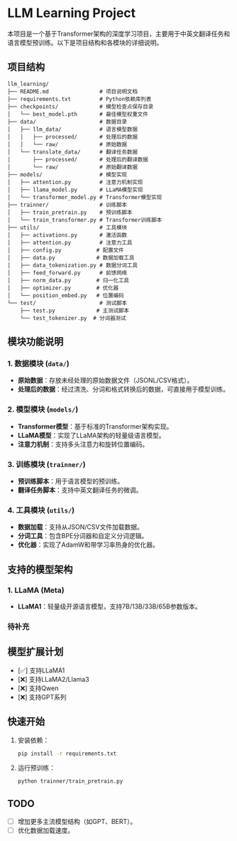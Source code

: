 # LLM Learning Project

本项目是一个基于Transformer架构的深度学习项目，主要用于中英文翻译任务和语言模型预训练。以下是项目结构和各模块的详细说明。

## 项目结构

```
llm_learning/
├── README.md                # 项目说明文档
├── requirements.txt         # Python依赖库列表
├── checkpoints/             # 模型检查点保存目录
│   └── best_model.pth       # 最佳模型权重文件
├── data/                    # 数据目录
│   ├── llm_data/            # 语言模型数据
│   │   ├── processed/       # 处理后的数据
│   │   └── raw/             # 原始数据
│   └── translate_data/      # 翻译任务数据
│       ├── processed/       # 处理后的翻译数据
│       └── raw/             # 原始翻译数据
├── models/                  # 模型实现
│   ├── attention.py         # 注意力机制实现
│   ├── llama_model.py       # LLaMA模型实现
│   └── transformer_model.py # Transformer模型实现
├── trainner/                # 训练脚本
│   ├── train_pretrain.py    # 预训练脚本
│   └── train_transformer.py # Transformer训练脚本
├── utils/                   # 工具模块
│   ├── activations.py       # 激活函数
│   ├── attention.py         # 注意力工具
│   ├── config.py           # 配置文件
│   ├── data.py             # 数据加载工具
│   ├── data_tokenization.py # 数据分词工具
│   ├── feed_forward.py      # 前馈网络
│   ├── norm_data.py        # 归一化工具
│   ├── optimizer.py        # 优化器
│   └── position_embed.py   # 位置编码
└── test/                    # 测试脚本
    ├── test.py             # 主测试脚本
    └── test_tokenizer.py  # 分词器测试
```

## 模块功能说明

### 1. 数据模块 (`data/`)
- **原始数据**：存放未经处理的原始数据文件（JSONL/CSV格式）。
- **处理后的数据**：经过清洗、分词和格式转换后的数据，可直接用于模型训练。

### 2. 模型模块 (`models/`)
- **Transformer模型**：基于标准的Transformer架构实现。
- **LLaMA模型**：实现了LLaMA架构的轻量级语言模型。
- **注意力机制**：支持多头注意力和旋转位置编码。

### 3. 训练模块 (`trainner/`)
- **预训练脚本**：用于语言模型的预训练。
- **翻译任务脚本**：支持中英文翻译任务的微调。

### 4. 工具模块 (`utils/`)
- **数据加载**：支持从JSON/CSV文件加载数据。
- **分词工具**：包含BPE分词器和自定义分词逻辑。
- **优化器**：实现了AdamW和带学习率热身的优化器。

## 支持的模型架构

### 1. LLaMA (Meta)
- **LLaMA1**：轻量级开源语言模型，支持7B/13B/33B/65B参数版本。

### 待补充


## 模型扩展计划
- [✅] 支持LLaMA1
- [❌] 支持LLaMA2/Llama3
- [❌] 支持Qwen
- [❌] 支持GPT系列

## 快速开始

1. 安装依赖：
   ```bash
   pip install -r requirements.txt
   ```

2. 运行预训练：
   ```bash
   python trainner/train_pretrain.py
   ```



## TODO
- [ ] 增加更多主流模型结构（如GPT、BERT）。
- [ ] 优化数据加载速度。